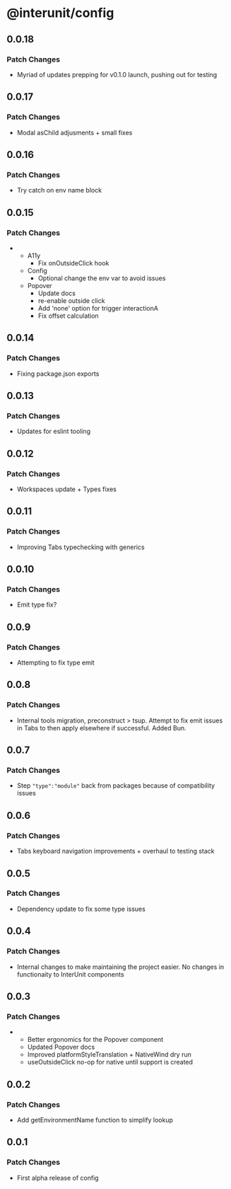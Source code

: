 # @interunit/config

## 0.0.18

### Patch Changes

- Myriad of updates prepping for v0.1.0 launch, pushing out for testing

## 0.0.17

### Patch Changes

- Modal asChild adjusments + small fixes

## 0.0.16

### Patch Changes

- Try catch on env name block

## 0.0.15

### Patch Changes

- - A11y
    - Fix onOutsideClick hook
  - Config
    - Optional change the env var to avoid issues
  - Popover
    - Update docs
    - re-enable outside click
    - Add 'none' option for trigger interactionA
    - Fix offset calculation

## 0.0.14

### Patch Changes

- Fixing package.json exports

## 0.0.13

### Patch Changes

- Updates for eslint tooling

## 0.0.12

### Patch Changes

- Workspaces update + Types fixes

## 0.0.11

### Patch Changes

- Improving Tabs typechecking with generics

## 0.0.10

### Patch Changes

- Emit type fix?

## 0.0.9

### Patch Changes

- Attempting to fix type emit

## 0.0.8

### Patch Changes

- Internal tools migration, preconstruct > tsup. Attempt to fix emit issues in Tabs to then apply elsewhere if successful. Added Bun.

## 0.0.7

### Patch Changes

- Step `"type":"module"` back from packages because of compatibility issues

## 0.0.6

### Patch Changes

- Tabs keyboard navigation improvements + overhaul to testing stack

## 0.0.5

### Patch Changes

- Dependency update to fix some type issues

## 0.0.4

### Patch Changes

- Internal changes to make maintaining the project easier. No changes in functionaity to InterUnit components

## 0.0.3

### Patch Changes

- - Better ergonomics for the Popover component
  - Updated Popover docs
  - Improved platformStyleTranslation + NativeWind dry run
  - useOutsideClick no-op for native until support is created

## 0.0.2

### Patch Changes

- Add getEnvironmentName function to simplify lookup

## 0.0.1

### Patch Changes

- First alpha release of config
